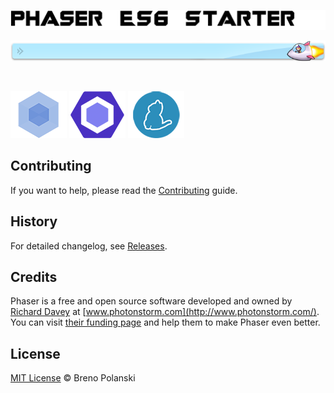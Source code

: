 <p align="center">
  <img src="https://raw.githubusercontent.com/brenopolanski/phaser-es6-starter/gh-assets/phaser-es6-starter.png">
</p>

![div](https://raw.githubusercontent.com/brenopolanski/phaser-es6-starter/gh-assets/div.png)

<br />

[![Webpack](https://raw.githubusercontent.com/brenopolanski/phaser-es6-starter/gh-assets/webpack-90.png)](https://webpack.github.io/)
[![ESLint](https://raw.githubusercontent.com/brenopolanski/phaser-es6-starter/gh-assets/eslint-90.png)](http://eslint.org/)
[![Yarn](https://raw.githubusercontent.com/brenopolanski/phaser-es6-starter/gh-assets/yarn-90.png)](https://yarnpkg.com/)

## Contributing

If you want to help, please read the [Contributing](https://github.com/brenopolanski/phaser-es6-starter/blob/master/CONTRIBUTING.md) guide.

## History

For detailed changelog, see [Releases](https://github.com/brenopolanski/phaser-es6-starter/releases).

## Credits

Phaser is a free and open source software developed and owned by [Richard Davey](https://github.com/photonstorm) at [www.photonstorm.com](http://www.photonstorm.com/). You can visit [their funding page](http://phaser.io/community/donate) and help them to make Phaser even better.

## License

[MIT License](http://brenopolanski.mit-license.org/) © Breno Polanski
